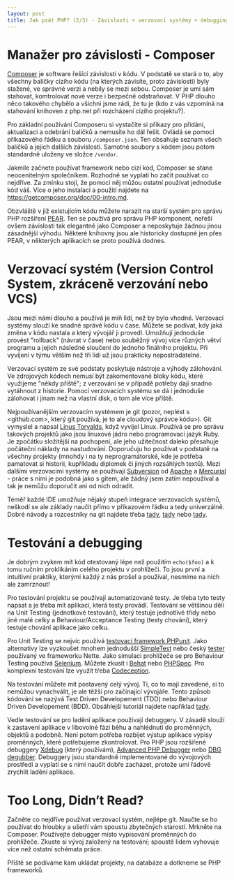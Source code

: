 ```yaml
---
layout: post
title: Jak psát PHP? (2/3) - Závislosti + verzovací systémy + debugging
---
```


# Manažer pro závislosti - Composer
[Composer](https://getcomposer.org/) je software řešící závislosti v kódu. V podstatě se stará o to, aby všechny balíčky cizího kódu (na kterých závisíte, proto závislosti) byly stažené, ve správné verzi a nebily se mezi sebou. Composer je umí sám stahovat, komtrolovat nové verze i bezpečně odstraňovat. V PHP dlouho něco takového chybělo a všichni jsme rádi, že tu je (kdo z vás vzpomíná na stahování knihoven z php.net při rozcházení cizího projektu?). 

Pro základní používání Composeru si vystačíte si příkazy pro přidání, aktualizaci a odebrání balíčků a nemusíte ho dál řešit. Ovládá se pomocí příkazového řádku a souboru `/composer.json`. Ten obsahuje seznam všech balíčků a jejich dalších závislosti. Samotné soubory s kódem jsou potom standardně uloženy ve složce `/vendor`. 

Jakmile začnete používat framework nebo cizí kód, Composer se stane neocenitelným společníkem. Rozhodně se vyplatí ho začít používat co nejdříve. Za zmínku stojí, že pomocí něj můžou ostatní používat jednoduše kód váš. Více o jeho instalaci a použití najdete na <https://getcomposer.org/doc/00-intro.md>. 

Obzvláště v již existujícím kódu můžete narazit na starší systém pro správu PHP rozšíření [PEAR](https://pear.php.net/). Ten se používá pro správu PHP komponent, neřeší ovšem závislosti tak elegantně jako Composer a neposkytuje žádnou jinou zásadnější výhodu. Některé knihovny jsou ale historicky dostupné jen přes PEAR, v některých aplikacích se proto používá dodnes. 

# Verzovací systém (Version Control System, zkráceně verzování nebo VCS)
Jsou mezi námi dlouho a používá je míň lidí, než by bylo vhodné. Verzovací systémy slouží ke snadné správě kódu v čase. Můžete se podívat, kdy jaká změna v kódu nastala a který vývojář ji provedl. Umožňují jednoduše provést "rollback" (návrat v čase) nebo souběžný vývoj více různých větví programu a jejich následné sloučení do jednoho finálního projektu. Při vyvíjení v týmu větším než tři lidi už jsou prakticky nepostradatelné. 
 
Verzovací systém ze své podstaty poskytuje nástroje a výhody zálohování. Ve zdrojových kódech nemusí být zakomentované bloky kódu, které využijeme "někdy příště"; z verzování se v případě potřeby dají snadno vytáhnout z historie. Pomocí verzovacích systému se dá i jednoduše zálohovat i jinam než na vlastní disk, o tom ale více příště. 
   
Nejpoužívanějším verzovacím systémem je git (pozor, neplést s <github.com>, který git používá, je to ale cloudový správce kódu>). Git vymyslel a napsal [Linus Torvalds](https://cs.wikipedia.org/wiki/Linus_Torvalds), když vyvíjel Linux. Používá se pro správu takových projektů jako jsou linuxové jádro nebo programovací jazyk Ruby. Je zpočátku složitější na pochopení, ale jeho užitečnost daleko přesahuje počáteční náklady na nastudování. Doporučuju ho používat v podstatě na všechny projekty (mnohdy i na ty neprogramátorské, kde je potřeba pamatovat si historii, kupříkladu diplomek či jiných rozsáhlých textů). Mezi dalšími verzovacími systémy se používají [Subversion](https://subversion.apache.org/) od [Apache](https://www.apache.org/) a [Mercurial](https://www.mercurial-scm.org/) - práce s nimi je podobná jako s gitem, ale žádný jsem zatím nepoužíval a tak je nemůžu doporučit ani od nich odradit. 

Téměř každé IDE umožňuje nějaký stupeň integrace verzovacích systémů, neškodí se ale základy naučit přímo v příkazovém řádku a tedy univerzálně. Dobré návody a rozcestníky na git najdete třeba [tady](https://rogerdudler.github.io/git-guide/), [tady](https://stackoverflow.com/questions/315911/git-for-beginners-the-definitive-practical-guide) nebo [tady](https://www.sitepoint.com/git-for-beginners/). 

# Testování a debugging
Je dobrým zvykem mít kód otestovaný lépe než použitím `echo($foo)` a k tomu ručním proklikáním celého projektu v prohlížeči. To jsou první a intuitivní praktiky, kterými každý z nás prošel a používal, nesmíme na nich ale zamrznout! 

Pro testování projektu se používají automatizované testy. Je třeba tyto testy napsat a je třeba mít aplikaci, která testy provádí. Testování se většinou dělí na Unit Testing (jednotkové testování), který testuje jednotlivé třidy nebo jiné malé celky a Behaviour/Acceptance Testing (testy chování), který testuje chování aplikace jako celku. 

Pro Unit Testing se nejvíc používá [testovací framework PHPunit](https://phpunit.de/). Jako alternativy lze vyzkoušet mnohem jednodušší [SimpleTest](http://simpletest.org/) nebo český [tester](https://tester.nette.org/cs/) používaný ve frameworku Nette. Jako simulaci prohlížeče se pro Behaviour Testing používá [Selenium](http://www.seleniumhq.org/). Můžete zkusit i [Behat](http://behat.org/en/latest/) nebo [PHPSpec](http://www.phpspec.net/en/latest/). Pro komplexní testování lze využít třeba [Codeception](http://codeception.com/). 

Na testování můžete mít postavený celý vývoj. Ti, co to mají zavedené, si to nemůžou vynachválit, je ale těžší pro začínající vývojáře. Tento způsob kódování se nazývá Test Driven Developement (TDD) nebo Behaviour Driven Developement (BDD). Obsáhlejší tutoriál najdete například [tady](https://code.tutsplus.com/tutorials/the-newbies-guide-to-test-driven-development--net-13835). 

Vedle testování se pro ladění aplikace používají debuggery. V zásadě slouží k zastavení aplikace v libovolné fázi běhu a nahlédnutí do proměnných, objektů a podobně. Není potom potřeba rozbíjet výstup aplikace výpisy proměnných, které potřebujeme zkontrolovat. Pro PHP jsou rozšířené debuggery [Xdebug](https://xdebug.org/) (který používám), [Advanced PHP Debugger](https://pecl.php.net/package/apd) nebo [DBG degubber](http://www.php-debugger.com/dbg/). Debuggery jsou standardně implementované do vývojových prostředí a vyplatí se s nimi naučit dobře zacházet, protože umí řádově zrychlit ladění aplikace. 

# Too Long, Didn’t Read?
Začněte co nejdříve používat verzovací systém, nejlépe git. Naučte se ho používat do hloubky a ušetří vám spoustu zbytečných starostí. Mrkněte na Composer. Používejte debugger místo vypisování proměnných  do prohlížeče. Zkuste si vývoj založený na testování; spoustě lidem vyhovuje více než ostatní schémata práce.    

Příště se podíváme kam ukládat projekty, na databáze a dotkneme se PHP frameworků. 